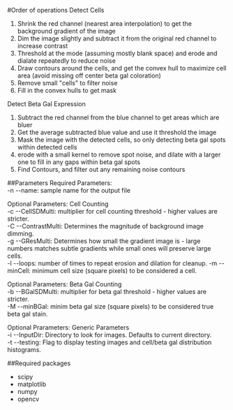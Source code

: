 #Order of operations
Detect Cells
1) Shrink the red channel (nearest area interpolation) to get the background gradient of the image
2) Dim the image slightly and subtract it from the original red channel to increase contrast
3) Threshold at the mode (assuming mostly blank space) and erode and dialate repeatedly to reduce noise
4) Draw contours around the cells, and get the convex hull to maximize cell area 
(avoid missing off center beta gal coloration)
5) Remove small "cells" to filter noise
6) Fill in the convex hulls to get mask  
  
Detect Beta Gal Expression
1) Subtract the red channel from the blue channel to get areas which are bluer
2) Get the average subtracted blue value and use it threshold the image
3) Mask the image with the detected cells, so only detecting beta gal spots within detected cells
4) erode with a small kernel to remove spot noise, and dilate with a larger one to
fill in any gaps within beta gal spots
5) Find Contours, and filter out any remaining noise contours
    
##Parameters
Required Parameters:  
-n --name: sample name for the output file

Optional Parameters: Cell Counting  
-c --CellSDMulti: multiplier for cell counting threshold - higher values are stricter.  
-C --ContrastMulti: Determines the magnitude of background image dimming.  
-g --GResMulti: Determines how small the gradient image is - large numbers matches subtle gradients while small ones
will preserve large cells.  
-l --loops: number of times to repeat erosion and dilation for cleanup.
-m --minCell: minimum cell size (square pixels) to be considered a cell.

Optional Parameters: Beta Gal Counting  
-b --BGalSDMulti: multiplier for beta gal threshold - higher values are stricter.  
-M --minBGal: minim beta gal size (square pixels) to be considered true beta gal stain.

Optional Prarameters: Generic Parameters  
-i --InputDir: Directory to look for images. Defaults to current directory.  
-t --testing: Flag to display testing images and cell/beta gal distribution histograms.

##Required packages
- scipy
- matplotlib
- numpy
- opencv
